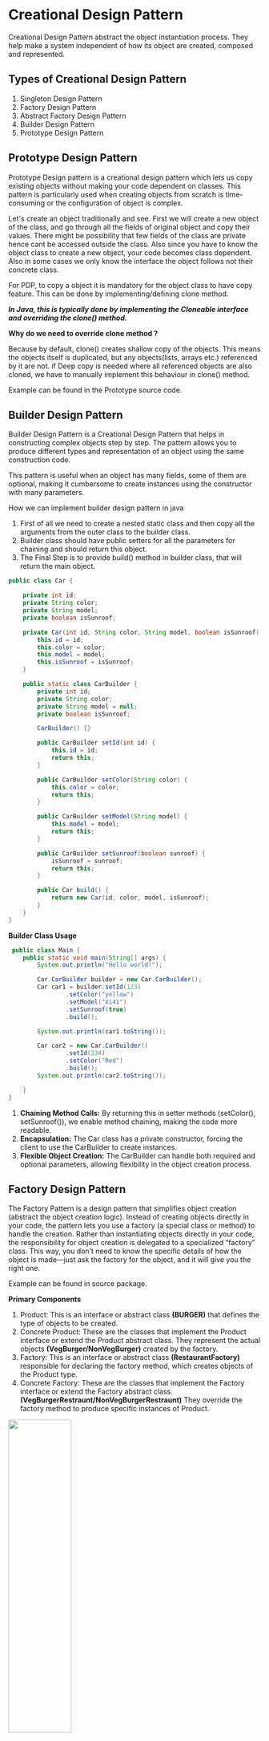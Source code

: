 # Creational Design Pattern

Creational Design Pattern abstract the object instantiation process. They help make a system independent of how its object are created, composed and represented.

## Types of Creational Design Pattern
1) Singleton Design Pattern
2) Factory Design Pattern 
3) Abstract Factory Design Pattern
4) Builder Design Pattern
5) Prototype Design Pattern

## Prototype Design Pattern
Prototype Design pattern is a creational design pattern which lets us copy existing objects without making your code dependent on classes. This pattern is particularly used
when creating objects from scratch is time-consuming or the configuration of object is complex.

Let's create an object traditionally and see. First we will create a new object of the class, and go through all the fields of 
original object and copy their values. There might be possibility that few fields of the class are private hence cant be accessed outside the class.
Also since you have to know the object class to create a new object, your code becomes class dependent. Also in some cases we only know the interface the object follows not their concrete class.

For PDP, to copy a object it is mandatory for the object class to have copy feature. This can be done by implementing/defining clone method.

***In Java, this is typically done by implementing the Cloneable interface and overriding the clone() method.***

**Why do we need to override clone method ?**

Because by default, clone() creates shallow copy of the objects. This means the objects itself is duplicated, but any objects(lists, arrays etc.) referenced by it are not.
if Deep copy is needed where all referenced objects are also cloned, we have to manually implement this behaviour in clone() method.

Example can be found in the Prototype source code.

## Builder Design Pattern

Builder Design Pattern is a Creational Design Pattern that helps in constructing complex objects step by step.
The pattern allows you to produce different types and representation of an object using the same construction code.

This pattern is useful when an object has many fields, some of them are optional, making it cumbersome to create instances using the constructor with many parameters.

How we can implement builder design pattern in java

1) First of all we need to create a nested static class and then copy all the arguments from the outer class to the builder class.
2) Builder class should have public setters for all the parameters for chaining and should return this object. 
3) The Final Step is to provide build() method in builder class, that will return the main object.
```java
public class Car {

    private int id;
    private String color;
    private String model;
    private boolean isSunroof;

    private Car(int id, String color, String model, boolean isSunroof) {
        this.id = id;
        this.color = color;
        this.model = model;
        this.isSunroof = isSunroof;
    }

    public static class CarBuilder {
        private int id;
        private String color;
        private String model = null;
        private boolean isSunroof;

        CarBuilder() {}

        public CarBuilder setId(int id) {
            this.id = id;
            return this;
        }

        public CarBuilder setColor(String color) {
            this.color = color;
            return this;
        }

        public CarBuilder setModel(String model) {
            this.model = model;
            return this;
        }

        public CarBuilder setSunroof(boolean sunroof) {
            isSunroof = sunroof;
            return this;
        }

        public Car build() {
            return new Car(id, color, model, isSunroof);
        }
    }
}
```

**Builder Class Usage**
```java
 public class Main {
    public static void main(String[] args) {
        System.out.println("Hello world!");

        Car.CarBuilder builder = new Car.CarBuilder();
        Car car1 = builder.setId(123)
                .setColor("yellow")
                .setModel("Xi41")
                .setSunroof(true)
                .build();

        System.out.println(car1.toString());

        Car car2 = new Car.CarBuilder()
                .setId(234)
                .setColor("Red")
                .build();
        System.out.println(car2.toString());

    }
}
```

1.	**Chaining Method Calls:** By returning this in setter methods (setColor(), setSunroof()), we enable method chaining, making the code more readable.
2.	**Encapsulation:** The Car class has a private constructor, forcing the client to use the CarBuilder to create instances.
3.	**Flexible Object Creation:** The CarBuilder can handle both required and optional parameters, allowing flexibility in the object creation process.


## Factory Design Pattern
The Factory Pattern is a design pattern that simplifies object creation (abstract the object creation logic). Instead of creating objects directly in your code, the pattern lets you use a factory (a special class or method) to handle the creation.
Rather than instantiating objects directly in your code, the responsibility for object creation is delegated to a specialized “factory” class.
This way, you don’t need to know the specific details of how the object is made—just ask the factory for the object, and it will give you the right one.

Example can be found in source package.

**Primary Components**
1. Product: This is an interface or abstract class **(BURGER)** that defines the type of objects to be created.
2. Concrete Product: These are the classes that implement the Product interface or extend the Product abstract class. They represent the actual objects **(VegBurger/NonVegBurger)** created by the factory.
3. Factory: This is an interface or abstract class **(RestaurantFactory)** responsible for declaring the factory method, which creates objects of the Product type.
4. Concrete Factory: These are the classes that implement the Factory interface or extend the Factory abstract class.**(VegBurgerRestraunt/NonVegBurgerRestraunt)** They override the factory method to produce specific instances of Product.

<img height="40%" src="/Users/mohdshayanansari/Desktop/Screenshot 2024-09-08 at 4.09.54 AM.png" width="50%"/>

